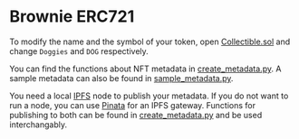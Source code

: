 # Brownie ERC721

To modify the name and the symbol of your token, open [Collectible.sol](./contracts/Collectible.sol) and change `Doggies` and `DOG` respectively.

You can find the functions about NFT metadata in [create_metadata.py](./scripts/create_metadata.py). A sample metadata can also be found in [sample_metadata.py](./metadata/sample_metadata.py).

You need a local [IPFS](https://ipfs.io/) node to publish your metadata. If you do not want to run a node, you can use [Pinata](https://www.pinata.cloud/) for an IPFS gateway. Functions for publishing to both can be found in [create_metadata.py](./scripts/create_metadata.py) and be used interchangably.